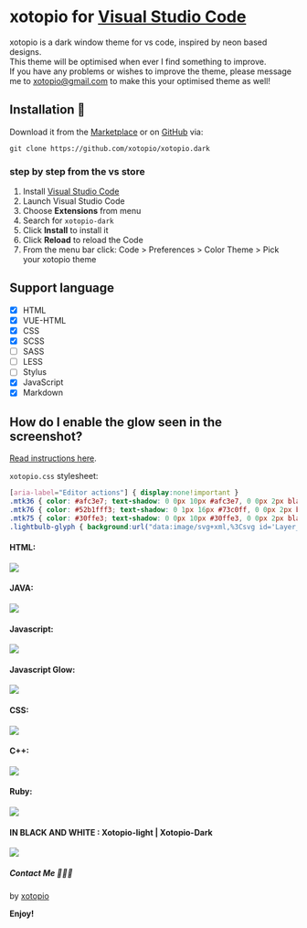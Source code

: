 # xotopio for [Visual Studio Code](http://code.visualstudio.com)

xotopio is a dark window theme for vs code, inspired by neon based designs.</br>
This theme will be optimised when ever I find something to improve. </br>
If you have any problems or wishes to improve the theme, please message me to xotopio@gmail.com to make this your optimised theme as well!

## Installation 🏁
Download it from the [Marketplace](https://marketplace.visualstudio.com/items?itemName=xotopio.xotopio-dark) or on
[GitHub](https://github.com/xotopio/xotopio.dark) via:

```
git clone https://github.com/xotopio/xotopio.dark
```

### step by step from the vs store

1.  Install [Visual Studio Code](https://code.visualstudio.com/)
2.  Launch Visual Studio Code
3.  Choose **Extensions** from menu
4.  Search for `xotopio-dark`
5.  Click **Install** to install it
6.  Click **Reload** to reload the Code
7.  From the menu bar click: Code > Preferences > Color Theme > Pick your xotopio theme

## Support language

- [x] HTML
- [x] VUE-HTML
- [x] CSS
- [x] SCSS
- [ ] SASS
- [ ] LESS
- [ ] Stylus
- [x] JavaScript
- [x] Markdown

## How do I enable the glow seen in the screenshot?
[Read instructions here](https://github.com/robb0wen/synthwave-vscode#to-enable-the-glow).

`xotopio.css` stylesheet:

```css
[aria-label="Editor actions"] { display:none!important } 
.mtk36 { color: #afc3e7; text-shadow: 0 0px 10px #afc3e7, 0 0px 2px black; } 
.mtk76 { color: #52b1fff3; text-shadow: 0 1px 16px #73c0ff, 0 0px 2px black; } 
.mtk75 { color: #30ffe3; text-shadow: 0 0px 10px #30ffe3, 0 0px 2px black; } 
.lightbulb-glyph { background:url("data:image/svg+xml,%3Csvg id='Layer_1' data-name='Layer 1' xmlns='http://www.w3.org/2000/svg' viewBox='0 0 16 16'%3E%3Crect fill='%23ffffff' x='5.68' y='6.93' width='2.1' height='6.1' rx='0.96' transform='translate(-1.94 1.63) rotate(-12.09)'/%3E%3Cpath fill='%2303edf9' d='M7.08,13.5a1.46,1.46,0,0,1-1.43-1.16L4.77,8.26A1.47,1.47,0,0,1,5.9,6.53l.17,0A1.46,1.46,0,0,1,7.81,7.61l.87,4.09a1.46,1.46,0,0,1-1.12,1.73l-.18,0Zm-.7-6h-.1l-.17,0a.45.45,0,0,0-.29.21.45.45,0,0,0-.07.34l.88,4.09a.46.46,0,0,0,.54.35l.18,0a.46.46,0,0,0,.29-.2.48.48,0,0,0,.07-.35L6.83,7.82A.46.46,0,0,0,6.38,7.46Z'/%3E%3Crect fill='%23ffffff' x='8.22' y='6.93' width='2.1' height='6.1' rx='0.96' transform='translate(16.25 21.68) rotate(-167.91)'/%3E%3Cpath fill='%2303edf9' d='M8.93,13.5a1.63,1.63,0,0,1-.31,0l-.18,0A1.46,1.46,0,0,1,7.32,11.7l.87-4.09A1.47,1.47,0,0,1,9.93,6.49l.18,0a1.45,1.45,0,0,1,.92.63,1.47,1.47,0,0,1,.2,1.1l-.88,4.08a1.45,1.45,0,0,1-.63.93A1.48,1.48,0,0,1,8.93,13.5Zm.69-6a.45.45,0,0,0-.25.07.5.5,0,0,0-.2.29L8.3,11.9a.43.43,0,0,0,.06.35.46.46,0,0,0,.29.2l.18,0a.47.47,0,0,0,.55-.35l.87-4.09a.45.45,0,0,0-.06-.34A.47.47,0,0,0,9.9,7.5l-.18,0Z'/%3E%3Cpath fill='%23ffffff' d='M11.77,9l-3.53.67a1,1,0,0,1-1.15-.88h0A1.09,1.09,0,0,1,7.9,7.48l3.53-.67a1,1,0,0,1,1.15.89h0A1.08,1.08,0,0,1,11.77,9Z'/%3E%3Cpath fill='%2303edf9' d='M8.07,10.18A1.54,1.54,0,0,1,6.6,8.83a1.74,1.74,0,0,1,.25-1.22,1.46,1.46,0,0,1,1-.66l3.52-.67A1.51,1.51,0,0,1,13.07,7.6a1.61,1.61,0,0,1-1.22,1.88l-3.52.67A1.15,1.15,0,0,1,8.07,10.18ZM11.6,7.34h-.09L8,8a.53.53,0,0,0-.4.62.5.5,0,0,0,.57.44l3.52-.67a.54.54,0,0,0,.41-.62A.53.53,0,0,0,11.6,7.34Z'/%3E%3Cpath fill='%23ffffff' d='M11.74,6.74,4.67,8.08A1,1,0,0,1,3.52,7.2h0A1.08,1.08,0,0,1,4.33,6l7.06-1.34a1,1,0,0,1,1.16.88h0A1.08,1.08,0,0,1,11.74,6.74Z'/%3E%3Cpath fill='%2303edf9' d='M4.5,8.64a1.44,1.44,0,0,1-.86-.29A1.64,1.64,0,0,1,3,7.29a1.72,1.72,0,0,1,.25-1.21,1.48,1.48,0,0,1,1-.67l7.07-1.34a1.39,1.39,0,0,1,1.11.27A1.65,1.65,0,0,1,13,5.4a1.72,1.72,0,0,1-.25,1.21,1.48,1.48,0,0,1-1,.67L4.76,8.62Zm7.07-3.5h-.09L4.42,6.49a.45.45,0,0,0-.32.22.56.56,0,0,0-.09.4.61.61,0,0,0,.21.35.47.47,0,0,0,.36.09L11.65,6.2A.47.47,0,0,0,12,6a.51.51,0,0,0,.08-.4.55.55,0,0,0-.2-.35A.47.47,0,0,0,11.57,5.14Z'/%3E%3Cpath fill='%23ffffff' d='M11.7,4.52,4.64,5.86A1,1,0,0,1,3.49,5h0A1.09,1.09,0,0,1,4.3,3.72l7.06-1.34a1,1,0,0,1,1.15.88h0A1.09,1.09,0,0,1,11.7,4.52Z'/%3E%3Cpath fill='%2303edf9' d='M4.46,6.42a1.36,1.36,0,0,1-.85-.3,1.58,1.58,0,0,1-.61-1A1.61,1.61,0,0,1,4.21,3.19l7.07-1.34a1.35,1.35,0,0,1,1.11.27,1.58,1.58,0,0,1,.61,1,1.74,1.74,0,0,1-.25,1.22,1.44,1.44,0,0,1-1,.66L4.72,6.39A1.09,1.09,0,0,1,4.46,6.42Zm7.07-3.51h-.08L4.38,4.26a.53.53,0,0,0-.4.62.5.5,0,0,0,.57.44L11.62,4a.47.47,0,0,0,.32-.22.62.62,0,0,0,.08-.4.56.56,0,0,0-.2-.35A.53.53,0,0,0,11.53,2.91Z'/%3E%3Cpath fill='%23ffffff' d='M8.34,2.89,4.57,3.6a1,1,0,0,1-1.15-.88h0a1.08,1.08,0,0,1,.81-1.25L8,.75a1,1,0,0,1,1.15.89h0A1.08,1.08,0,0,1,8.34,2.89Z'/%3E%3Cpath fill='%2303edf9' d='M4.4,4.16a1.44,1.44,0,0,1-.86-.29,1.69,1.69,0,0,1-.61-1.05A1.74,1.74,0,0,1,3.18,1.6a1.51,1.51,0,0,1,1-.67L7.91.22A1.38,1.38,0,0,1,9,.49a1.58,1.58,0,0,1,.61,1.05,1.74,1.74,0,0,1-.25,1.22,1.47,1.47,0,0,1-1,.66l-3.77.72A1.18,1.18,0,0,1,4.4,4.16ZM8.17,1.28H8.09L4.32,2A.45.45,0,0,0,4,2.23a.51.51,0,0,0-.08.4.55.55,0,0,0,.2.35.49.49,0,0,0,.37.09l3.77-.72a.47.47,0,0,0,.32-.22.62.62,0,0,0,.08-.4.56.56,0,0,0-.2-.35A.53.53,0,0,0,8.17,1.28Z'/%3E%3Cpolygon fill='%231e1e1e' points='5.5 11.1 5.5 11.1 5.5 14.4 7.1 16 9.1 16 10.6 14.4 10.6 11.1 5.5 11.1'/%3E%3Cpath fill='%23c5c5c5' d='M6.5,12h3v1h-3Zm1,3H8.6l.9-1h-3Z'/%3E%3C/svg%3E") 40% no-repeat!important; filter:drop-shadow(0 0 5px #03edf9) } 
```

#### HTML:
<img src="https://raw.githubusercontent.com/KK-Designs/xotopio-dark/development/xotopio-dark/imgs/examples/html.png">

#### JAVA:
<img src="https://raw.githubusercontent.com/KK-Designs/xotopio-dark/development/xotopio-dark/imgs/examples/java.png">

#### Javascript:
<img src="https://raw.githubusercontent.com/KK-Designs/xotopio-dark/development/xotopio-dark/imgs/examples/js.png">

#### Javascript Glow:
<img src="https://raw.githubusercontent.com/KK-Designs/xotopio-dark/development/xotopio-dark/imgs/examples/jsg.png">

#### CSS:
<img src="https://raw.githubusercontent.com/KK-Designs/xotopio-dark/development/xotopio-dark/imgs/examples/css.png">

#### C++:
<img src="https://raw.githubusercontent.com/KK-Designs/xotopio-dark/development/xotopio-dark/imgs/examples/c%2B%2B.png">

#### Ruby:
<img src="https://raw.githubusercontent.com/KK-Designs/xotopio-dark/development/xotopio-dark/imgs/examples/ruby.png">

#### IN BLACK AND WHITE : Xotopio-light | Xotopio-Dark
<img src="https://raw.githubusercontent.com/KK-Designs/xotopio-dark/development/xotopio-dark/imgs/examples/new.png">

##### Contact Me 👨🏼‍💻
by [xotopio](https://github.com/xotopio)

**Enjoy!**
